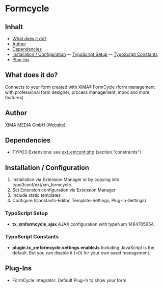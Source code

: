 Formcycle
=========

Inhalt
------
- [What does it do?](#What-does-it-do)
- [Author](#Author)
- [Dependencies](#Dependencies)
- [Installation / Configuration](#Installation)
-- [TypoScript Setup](#TypoScript-Setup)
-- [TypoScript Constants](#TypoScript-Constants)
- [Plug-Ins](#Plug-ins)

## <a name="What-does-it-do"></a>What does it do?
Connects to your form created with XIMA® FormCycle (form management with professional form designer, process management, inbox and more features).

## <a name="Author"></a>Author
XIMA MEDIA GmbH ([Website](https://www.xima.de/))
 
## <a name="Dependencies"></a>Dependencies
- TYPO3-Extensions: see [ext_emconf.php](tree/Source/xm_slider/ext_emconf.php) (section "constraints")
 
## <a name="Installation"></a>Installation / Configuration
1. Installation via Extension Manager or by copying into typo3conf/ext/xm_formcycle.
2. Set Extension configuration via Extension Manager
2. Include static templates
3. Configure (Constants-Editor, Template-Settings, Plug-In-Settings)

### <a name="TypoScript-Setup"></a>TypoScript Setup
- **tx_xmformcycle_ajax**
    AJAX configuration with typeNum 1464705954.
### <a name="TypoScript-Constants"></a>TypoScript Constants
- **plugin.tx_xmformcycle.settings.enableJs**
    Including JavaScript is the default. But you can disable it (=0) for your own asset management.
 
## <a name="Plug-ins"></a>Plug-Ins
- FormCycle Integrator: Default Plug-In to show your form 
 
